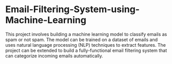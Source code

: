 # Email-Filtering-System-using-Machine-Learning
This project involves building a machine learning model to classify emails as spam or not spam. The model can be trained on a dataset of emails and uses natural language processing (NLP) techniques to extract features. The project can be extended to build a fully-functional email filtering system that can categorize incoming emails automatically.
